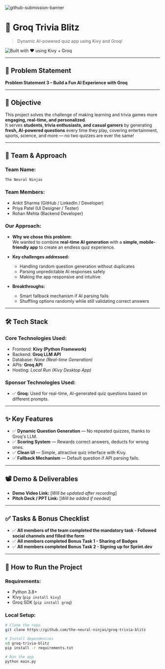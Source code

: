 ![github-submission-banner](https://github.com/user-attachments/assets/a1493b84-e4e2-456e-a791-ce35ee2bcf2f)

# 🚀 Groq Trivia Blitz

> Dynamic AI-powered quiz app using Kivy and Groq!

![Built with ❤️ using Kivy + Groq](https://img.shields.io/badge/Built%20With-Kivy%20%26%20Groq-orange?style=for-the-badge&logo=python&logoColor=white)

---

## 📌 Problem Statement

**Problem Statement 3 – Build a Fun AI Experience with Groq**

---

## 🎯 Objective

This project solves the challenge of making learning and trivia games more **engaging, real-time, and personalized**.  
It serves **students, trivia enthusiasts, and casual gamers** by generating **fresh, AI-powered questions** every time they play, covering entertainment, sports, science, and more — no two quizzes are ever the same!

---

## 🧠 Team & Approach

### Team Name:  
`The Neural Ninjas`

### Team Members:  
- Ankit Sharma (GitHub / LinkedIn / Developer)  
- Priya Patel (UI Designer / Tester)  
- Rohan Mehta (Backend Developer)

### Our Approach:  
- **Why we chose this problem:**  
  We wanted to combine **real-time AI generation** with a **simple, mobile-friendly app** to create an endless quiz experience.
  
- **Key challenges addressed:**  
  - Handling random question generation without duplicates  
  - Parsing unpredictable AI responses safely  
  - Making the app responsive and intuitive
  
- **Breakthroughs:**  
  - Smart fallback mechanism if AI parsing fails  
  - Shuffling options randomly while still validating correct answers

---

## 🛠️ Tech Stack

### Core Technologies Used:
- Frontend: **Kivy (Python Framework)**
- Backend: **Groq LLM API**
- Database: _None (Real-time Generation)_
- APIs: **Groq API**
- Hosting: _Local Run (Kivy Desktop App)_

### Sponsor Technologies Used:
- ✅ **Groq:** Used for real-time, AI-generated quiz questions based on different prompts.

---

## ✨ Key Features

- ✅ **Dynamic Question Generation** — No repeated quizzes, thanks to Groq's LLM.  
- ✅ **Scoring System** — Rewards correct answers, deducts for wrong ones.  
- ✅ **Clean UI** — Simple, attractive quiz interface with Kivy.  
- ✅ **Fallback Mechanism** — Default question if API parsing fails.

---

## 📽️ Demo & Deliverables

- **Demo Video Link:** [*Will be updated after recording*]  
- **Pitch Deck / PPT Link:** [*Will be added if needed*]  

---

## ✅ Tasks & Bonus Checklist

- ✅ **All members of the team completed the mandatory task - Followed social channels and filled the form**  
- ✅ **All members completed Bonus Task 1 - Sharing of Badges**  
- ✅ **All members completed Bonus Task 2 - Signing up for Sprint.dev**

---

## 🧪 How to Run the Project

### Requirements:
- Python 3.8+
- Kivy (`pip install kivy`)
- Groq SDK (`pip install groq`)

### Local Setup:
```bash
# Clone the repo
git clone https://github.com/the-neural-ninjas/groq-trivia-blitz

# Install dependencies
cd groq-trivia-blitz
pip install -r requirements.txt

# Run the app
python main.py
